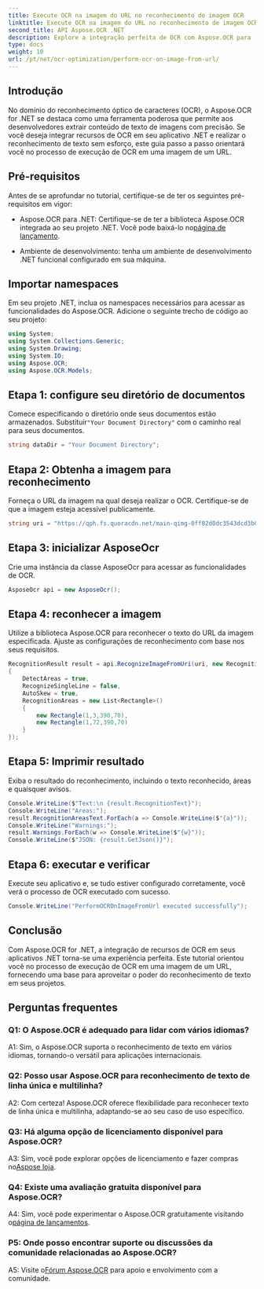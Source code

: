 ```yaml
---
title: Execute OCR na imagem do URL no reconhecimento de imagem OCR
linktitle: Execute OCR na imagem do URL no reconhecimento de imagem OCR
second_title: API Aspose.OCR .NET
description: Explore a integração perfeita de OCR com Aspose.OCR para .NET. Reconheça texto de imagens com precisão.
type: docs
weight: 10
url: /pt/net/ocr-optimization/perform-ocr-on-image-from-url/
---
```

## Introdução

No domínio do reconhecimento óptico de caracteres (OCR), o Aspose.OCR for .NET se destaca como uma ferramenta poderosa que permite aos desenvolvedores extrair conteúdo de texto de imagens com precisão. Se você deseja integrar recursos de OCR em seu aplicativo .NET e realizar o reconhecimento de texto sem esforço, este guia passo a passo orientará você no processo de execução de OCR em uma imagem de um URL.

## Pré-requisitos

Antes de se aprofundar no tutorial, certifique-se de ter os seguintes pré-requisitos em vigor:

-  Aspose.OCR para .NET: Certifique-se de ter a biblioteca Aspose.OCR integrada ao seu projeto .NET. Você pode baixá-lo no[página de lançamento](https://releases.aspose.com/ocr/net/).

- Ambiente de desenvolvimento: tenha um ambiente de desenvolvimento .NET funcional configurado em sua máquina.

## Importar namespaces

Em seu projeto .NET, inclua os namespaces necessários para acessar as funcionalidades do Aspose.OCR. Adicione o seguinte trecho de código ao seu projeto:

```csharp
using System;
using System.Collections.Generic;
using System.Drawing;
using System.IO;
using Aspose.OCR;
using Aspose.OCR.Models;
```

## Etapa 1: configure seu diretório de documentos

 Comece especificando o diretório onde seus documentos estão armazenados. Substituir`"Your Document Directory"` com o caminho real para seus documentos.

```csharp
string dataDir = "Your Document Directory";
```

## Etapa 2: Obtenha a imagem para reconhecimento

Forneça o URL da imagem na qual deseja realizar o OCR. Certifique-se de que a imagem esteja acessível publicamente.

```csharp
string uri = "https://qph.fs.quoracdn.net/main-qimg-0ff82d0dc3543dcd3b06028f5476c2e4";
```

## Etapa 3: inicializar AsposeOcr

Crie uma instância da classe AsposeOcr para acessar as funcionalidades de OCR.

```csharp
AsposeOcr api = new AsposeOcr();
```

## Etapa 4: reconhecer a imagem

Utilize a biblioteca Aspose.OCR para reconhecer o texto do URL da imagem especificada. Ajuste as configurações de reconhecimento com base nos seus requisitos.

```csharp
RecognitionResult result = api.RecognizeImageFromUri(uri, new RecognitionSettings
{
    DetectAreas = true,
    RecognizeSingleLine = false,
    AutoSkew = true,
    RecognitionAreas = new List<Rectangle>()
    {
        new Rectangle(1,3,390,70),
        new Rectangle(1,72,390,70)
    }
});
```

## Etapa 5: Imprimir resultado

Exiba o resultado do reconhecimento, incluindo o texto reconhecido, áreas e quaisquer avisos.

```csharp
Console.WriteLine($"Text:\n {result.RecognitionText}");
Console.WriteLine("Areas:");
result.RecognitionAreasText.ForEach(a => Console.WriteLine($"{a}"));
Console.WriteLine("Warnings:");
result.Warnings.ForEach(w => Console.WriteLine($"{w}"));
Console.WriteLine($"JSON: {result.GetJson()}");
```

## Etapa 6: executar e verificar

Execute seu aplicativo e, se tudo estiver configurado corretamente, você verá o processo de OCR executado com sucesso.

```csharp
Console.WriteLine("PerformOCROnImageFromUrl executed successfully");
```

## Conclusão

Com Aspose.OCR for .NET, a integração de recursos de OCR em seus aplicativos .NET torna-se uma experiência perfeita. Este tutorial orientou você no processo de execução de OCR em uma imagem de um URL, fornecendo uma base para aproveitar o poder do reconhecimento de texto em seus projetos.

## Perguntas frequentes

### Q1: O Aspose.OCR é adequado para lidar com vários idiomas?

A1: Sim, o Aspose.OCR suporta o reconhecimento de texto em vários idiomas, tornando-o versátil para aplicações internacionais.

### Q2: Posso usar Aspose.OCR para reconhecimento de texto de linha única e multilinha?

A2: Com certeza! Aspose.OCR oferece flexibilidade para reconhecer texto de linha única e multilinha, adaptando-se ao seu caso de uso específico.

### Q3: Há alguma opção de licenciamento disponível para Aspose.OCR?

 A3: Sim, você pode explorar opções de licenciamento e fazer compras no[Aspose loja](https://purchase.aspose.com/buy).

### Q4: Existe uma avaliação gratuita disponível para Aspose.OCR?

 A4: Sim, você pode experimentar o Aspose.OCR gratuitamente visitando o[página de lançamentos](https://releases.aspose.com/).

### P5: Onde posso encontrar suporte ou discussões da comunidade relacionadas ao Aspose.OCR?

 A5: Visite o[Fórum Aspose.OCR](https://forum.aspose.com/c/ocr/16) para apoio e envolvimento com a comunidade.